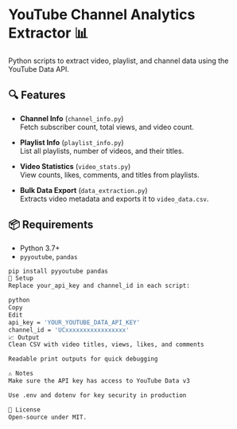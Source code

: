 #  YouTube Channel Analytics Extractor 📊

Python scripts to extract video, playlist, and channel data using the YouTube Data API.

## 🔍 Features

- **Channel Info** (`channel_info.py`)  
  Fetch subscriber count, total views, and video count.

- **Playlist Info** (`playlist_info.py`)  
  List all playlists, number of videos, and their titles.

- **Video Statistics** (`video_stats.py`)  
  View counts, likes, comments, and titles from playlists.

- **Bulk Data Export** (`data_extraction.py`)  
  Extracts video metadata and exports it to `video_data.csv`.

## 📦 Requirements

- Python 3.7+
- `pyyoutube`, `pandas`

```bash
pip install pyyoutube pandas
🔐 Setup
Replace your_api_key and channel_id in each script:

python
Copy
Edit
api_key = 'YOUR_YOUTUBE_DATA_API_KEY'
channel_id = 'UCxxxxxxxxxxxxxxxxx'
📈 Output
Clean CSV with video titles, views, likes, and comments

Readable print outputs for quick debugging

⚠️ Notes
Make sure the API key has access to YouTube Data v3

Use .env and dotenv for key security in production

📜 License
Open-source under MIT.
